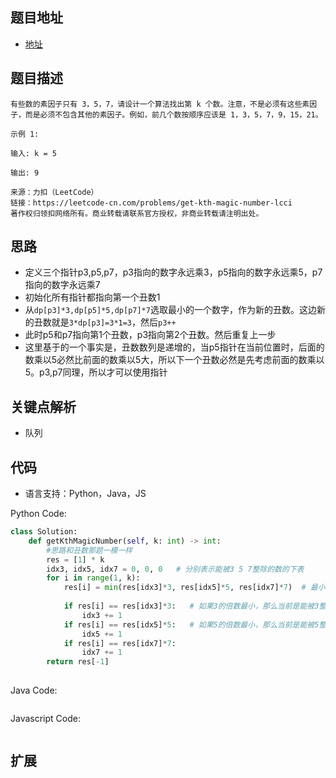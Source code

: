 ## 题目地址

- [地址](https://leetcode-cn.com/problems/get-kth-magic-number-lcci/)

## 题目描述

```
有些数的素因子只有 3，5，7，请设计一个算法找出第 k 个数。注意，不是必须有这些素因子，而是必须不包含其他的素因子。例如，前几个数按顺序应该是 1，3，5，7，9，15，21。

示例 1:

输入: k = 5

输出: 9

来源：力扣（LeetCode）
链接：https://leetcode-cn.com/problems/get-kth-magic-number-lcci
著作权归领扣网络所有。商业转载请联系官方授权，非商业转载请注明出处。
```

## 思路
- 定义三个指针p3,p5,p7，p3指向的数字永远乘3，p5指向的数字永远乘5，p7指向的数字永远乘7
- 初始化所有指针都指向第一个丑数1
- 从`dp[p3]*3,dp[p5]*5,dp[p7]*7`选取最小的一个数字，作为新的丑数。这边新的丑数就是`3*dp[p3]=3*1=3`，然后`p3++`
- 此时p5和p7指向第1个丑数，p3指向第2个丑数。然后重复上一步
- 这里基于的一个事实是，丑数数列是递增的，当p5指针在当前位置时，后面的数乘以5必然比前面的数乘以5大，所以下一个丑数必然是先考虑前面的数乘以5。p3,p7同理，所以才可以使用指针

## 关键点解析
- 队列


## 代码

- 语言支持：Python，Java，JS

Python Code:

```python
class Solution:
    def getKthMagicNumber(self, k: int) -> int:
        #思路和丑数那题一模一样
        res = [1] * k
        idx3, idx5, idx7 = 0, 0, 0   # 分别表示能被3 5 7整除的数的下表
        for i in range(1, k):
            res[i] = min(res[idx3]*3, res[idx5]*5, res[idx7]*7)  # 最小的填充到当前位置
            
            if res[i] == res[idx3]*3:   # 如果3的倍数最小，那么当前是能被3整除的数，更新idx3
                idx3 += 1
            if res[i] == res[idx5]*5:   # 如果5的倍数最小，那么当前是能被5整除的数
                idx5 += 1
            if res[i] == res[idx7]*7: 
                idx7 += 1
        return res[-1]
    
```

Java Code:

```java

```

Javascript Code:

```js

```



## 扩展
